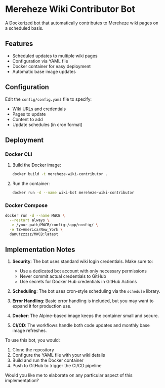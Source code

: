 # Mereheze Wiki Contributor Bot

A Dockerized bot that automatically contributes to Mereheze wiki pages on a scheduled basis.

## Features

- Scheduled updates to multiple wiki pages
- Configuration via YAML file
- Docker container for easy deployment
- Automatic base image updates

## Configuration

Edit the `config/config.yaml` file to specify:
- Wiki URLs and credentials
- Pages to update
- Content to add
- Update schedules (in cron format)

## Deployment

### Docker CLI

1. Build the Docker image:
   ```bash
   docker build -t mereheze-wiki-contributor .

2. Run the container:
   ```bash
   docker run -d --name wiki-bot mereheze-wiki-contributor

### Docker Compose
   ```bash
   docker run -d --name MWCB \
     --restart always \
     -v /your-path/MWCB/config:/app/config/ \
     -e TZ=America/New_York \
     danutzzzzz/MWCB:latest
   ```

## Implementation Notes

1. **Security**: The bot uses standard wiki login credentials. Make sure to:
   - Use a dedicated bot account with only necessary permissions
   - Never commit actual credentials to GitHub
   - Use secrets for Docker Hub credentials in GitHub Actions

2. **Scheduling**: The bot uses cron-style scheduling via the `schedule` library.

3. **Error Handling**: Basic error handling is included, but you may want to expand it for production use.

4. **Docker**: The Alpine-based image keeps the container small and secure.

5. **CI/CD**: The workflows handle both code updates and monthly base image refreshes.

To use this bot, you would:
1. Clone the repository
2. Configure the YAML file with your wiki details
3. Build and run the Docker container
4. Push to GitHub to trigger the CI/CD pipeline

Would you like me to elaborate on any particular aspect of this implementation?